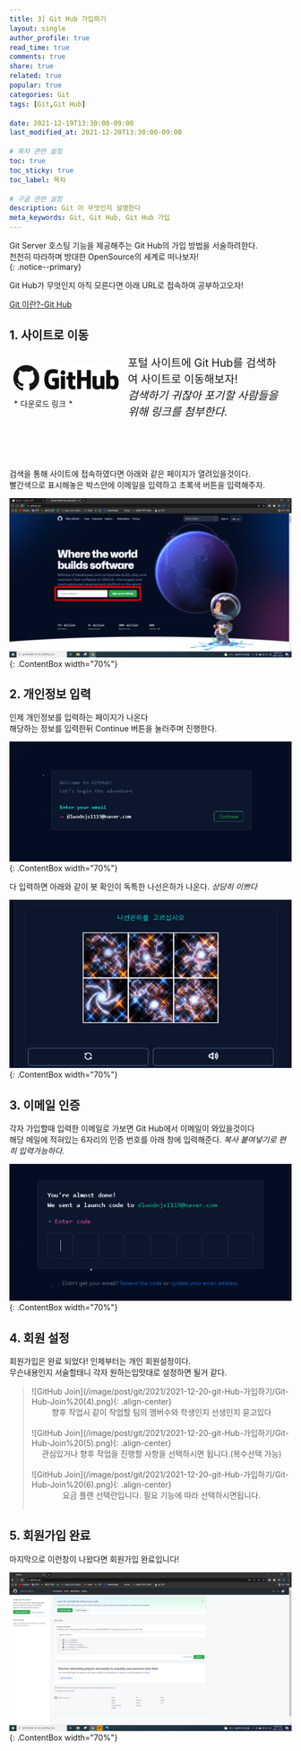 ```yaml
---
title: 3] Git Hub 가입하기
layout: single
author_profile: true
read_time: true
comments: true 
share: true 
related: true 
popular: true
categories: Git
tags: [Git,Git Hub]

date: 2021-12-19T13:30:00-09:00 
last_modified_at: 2021-12-20T13:30:00-09:00 

# 목차 관련 설정
toc: true
toc_sticky: true
toc_label: 목차

# 구글 관련 설정
description: Git 이 무엇인지 설명한다
meta_keywords: Git, Git Hub, Git Hub 가입
---
```


Git Server 호스팅 기능을 제공해주는 Git Hub의 가입 방법을 서술하려한다.  
천천히 따라하며 방대한 OpenSource의 세계로 떠나보자!  
{: .notice--primary}

Git Hub가 무엇인지 아직 모른다면 아래 URL로 접속하여 공부하고오자!  

[Git 이란?-Git Hub](https://jjae-jjae.github.io/git/git-%EC%9D%B4%EB%9E%80/#step-2---git-hub-%EB%9E%80)


## 1. 사이트로 이동

<table style="border-style:hidden; display: table;">
  <colgroup>
    <col style="width:40%;">
    <col style="width:60%;">
  </colgroup>
  <tbody>
    <tr>
      <td>
        <div class="ImgBox">
          <a hrfe="https://github.com/" style=" text-align:center;">
            <img src="/image/post/git/2021/2021-12-20-git-Hub-가입하기/Git-Hub-Logo.png" style="margin-bottom:10px;">
            * 다운로드 링크 *
          </a>
        </div>
      </td>
      <td style="font-size:1.4em">
        포털 사이트에 Git Hub를 검색하여 사이트로 이동해보자!<br>
        <em>검색하기 귀찮아 포기할 사람들을 위해 링크를 첨부한다.</em>
      </td>
    </tr>
  </tbody>
</table>

<br><br><br><br>
검색을 통해 사이트에 접속하였다면 아래와 같은 페이지가 열려있을것이다.  
빨간색으로 표시해놓은 박스안에 이메일을 입력하고 초록색 버튼을 입력해주자.

![MainPage](/image/post/git/2021/2021-12-20-git-Hub-가입하기/Git-Hub-Main.png){: .ContentBox width="70%"}
<br>

## 2. 개인정보 입력

인제 개인정보를 입력하는 페이지가 나온다  
해당하는 정보를 입력한뒤 Continue 버튼을 눌러주며 진행한다.

![GitHub Join](/image/post/git/2021/2021-12-20-git-Hub-가입하기/Git-Hub-Join%20(1).png){: .ContentBox width="70%"}

다 입력하면 아래와 같이 봇 확인이 독특한 나선은하가 나온다.
*상당히 이쁘다*

![GitHub Join](/image/post/git/2021/2021-12-20-git-Hub-가입하기/Git-Hub-Join%20(2).png){: .ContentBox width="70%"}

## 3. 이메일 인증

각자 가입할때 입력한 이메일로 가보면 Git Hub에서 이메일이 와있을것이다  
해당 메일에 적혀있는 6자리의 인증 번호를 아래 창에 입력해준다.
*복사 붙여넣기로 편히 입력가능하다.*  

![GitHub Join](/image/post/git/2021/2021-12-20-git-Hub-가입하기/Git-Hub-Join%20(3).png){: .ContentBox width="70%"}

## 4. 회원 설정

회원가입은 완료 되었다! 인제부터는 개인 회원설정이다.  
무슨내용인지 서술할태니 각자 원하는입맛대로 설정하면 될거 같다.  
> 
> <div markdown = "1" class="ContentBox " >
> ![GitHub Join](/image/post/git/2021/2021-12-20-git-Hub-가입하기/Git-Hub-Join%20(4).png){: .align-center}
> <center>향후 작업시 같이 작업할 팀의 맴버수와 학생인지 선생인지 묻고있다</center>
> </div><br>
> 
> <div markdown = "1" class="ContentBox " >
> ![GitHub Join](/image/post/git/2021/2021-12-20-git-Hub-가입하기/Git-Hub-Join%20(5).png){: .align-center}
> <center>관심있거나 향후 작업을 진행할 사항을 선택하시면 됩니다.(복수선택 가능)</center>
> </div><br>
> 
> <div markdown = "1" class="ContentBox " >
> ![GitHub Join](/image/post/git/2021/2021-12-20-git-Hub-가입하기/Git-Hub-Join%20(6).png){: .align-center}
> <center>요금 플랜 선택란입니다. 필요 기능에 따라 선택하시면됩니다.</center>
> </div><br>

## 5. 회원가입 완료

마지막으로 이런창이 나왔다면 회원가입 완료입니다!

![GitHub profile](/image/post/git/2021/2021-12-20-git-Hub-가입하기/Git-Hub-Join%20(7).png){: .ContentBox width="70%"}

